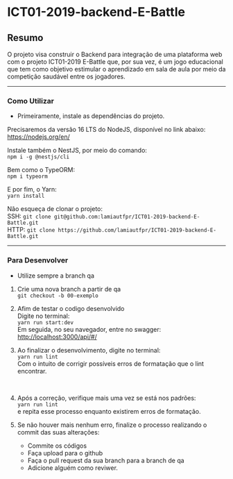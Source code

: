 # ICT01-2019-backend-E-Battle

## Resumo
O projeto visa construir o Backend para integração de uma plataforma web com o projeto ICT01-2019 E-Battle que, por sua vez, é um jogo educacional que tem como objetivo estimular o aprendizado em sala de aula por meio da competição saudável entre os jogadores. <br/>

------------------
### Como Utilizar 

* Primeiramente, instale as dependências do projeto. <br/>

Precisaremos da versão 16 LTS do NodeJS, disponível no link abaixo: <br/>
<https://nodejs.org/en/> <br/>

Instale também o NestJS, por meio do comando: <br/>
```npm i -g @nestjs/cli``` <br/>

Bem como o TypeORM: <br/>
```npm i typeorm```

E por fim, o Yarn: <br/>
```yarn install```

Não esqueça de clonar o projeto: <br/>
SSH: ```git clone git@github.com:lamiautfpr/ICT01-2019-backend-E-Battle.git``` <br/>
HTTP: ```git clone https://github.com/lamiautfpr/ICT01-2019-backend-E-Battle.git```

---

### Para Desenvolver
* Utilize sempre a branch qa

1. Crie uma nova branch a partir de qa <br/>
```git checkout -b 00-exemplo```

2. Afim de testar o codigo desenvolvido <br/>
Digite no terminal: <br/>
```yarn run start:dev```
<br/> Em seguida, no seu navegador, entre no swagger:
<http://localhost:3000/api/#/>


3. Ao finalizar o desenvolvimento, digite no terminal: <br/>
```yarn run lint```<br/>
Com o intuito de corrigir possíveis erros de formatação que o lint encontrar. 
<br/>

4. Após a correção, verifique mais uma vez se está nos padrões: <br/>
```yarn run lint``` <br/>
e repita esse processo enquanto existirem erros de formatação.

5. Se não houver mais nenhum erro, finalize o processo realizando o commit das suas alterações:<br/>
    * Commite os códigos <br/>
    * Faça upload para o github <br/>
    * Faça o pull request da sua branch para a branch de qa <br/>
    * Adicione alguém como reviwer.